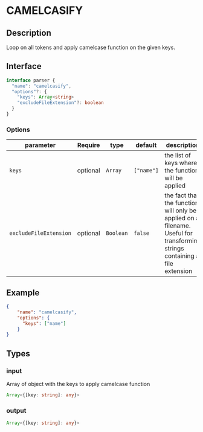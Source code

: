 # CAMELCASIFY

## Description

Loop on all tokens and apply camelcase function on the given keys.

## Interface

```ts
interface parser {
  "name": "camelcasify",
  "options"?: {
    "keys": Array<string>
    "excludeFileExtension"?: boolean
  }
}
```

### Options

| parameter              | Require    | type      | default    | description                                                                                                                |
| ---------------------- | ---------- | --------- | ---------- | -------------------------------------------------------------------------------------------------------------------------- |
| `keys`                 | optional   | `Array`   | `["name"]` | the list of keys where the function will be applied                                                                        |
| `excludeFileExtension` | optional   | `Boolean` | `false`    | the fact that the function will only be applied on a filename. Useful for transforming strings containing a file extension |

## Example 

```json
{
    "name": "camelcasify",
    "options": {
      "keys": ["name"]
    }
}
```

## Types

### input

Array of object with the keys to apply camelcase function

```ts
Array<{[key: string]: any}>
```

### output
```ts
Array<{[key: string]: any}>
```
